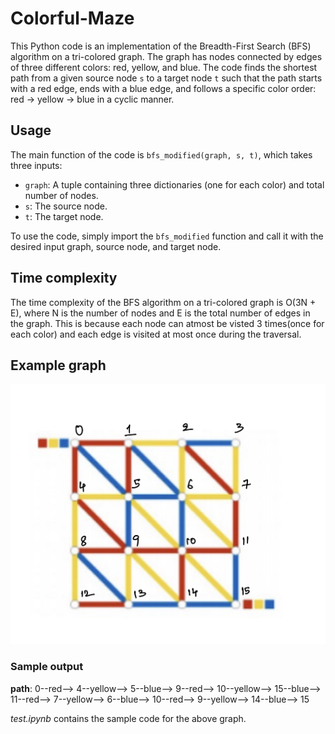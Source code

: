 # Colorful-Maze

This Python code is an implementation of the Breadth-First Search (BFS) algorithm on a tri-colored graph. The graph has nodes connected by edges of three different colors: red, yellow, and blue. The code finds the shortest path from a given source node `s` to a target node `t` such that the path starts with a red edge, ends with a blue edge, and follows a specific color order: red → yellow → blue in a cyclic manner.

## Usage

The main function of the code is `bfs_modified(graph, s, t)`, which takes three inputs:
- `graph`: A tuple containing three dictionaries (one for each color) and total number of nodes.
- `s`: The source node.
- `t`: The target node.

To use the code, simply import the `bfs_modified` function and call it with the desired input graph, source node, and target node.

## Time complexity
The time complexity of the BFS algorithm on a tri-colored graph is O(3N + E), where N is the number of nodes and E is the total number of edges in the graph. This is because each node can atmost be visted 3 times(once for each color) and each edge is visited at most once during the traversal.


## Example graph
![Example graph](image.png)
### Sample output
**path**: 0--red--> 4--yellow--> 5--blue--> 9--red--> 10--yellow--> 15--blue--> 11--red--> 7--yellow--> 6--blue--> 10--red--> 9--yellow--> 14--blue--> 15

*test.ipynb* contains the sample code for the above graph.


